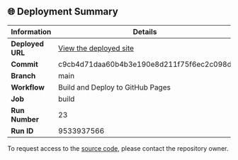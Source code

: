 ## 🌐 Deployment Summary

| Information | Details |
|-------------|---------|
| **Deployed URL** | [View the deployed site](https://First-Matter.github.io/public-demo) |
| **Commit** | c9cb4d71daa60b4b3e190e8d211f75f6ec2c098d |
| **Branch** | main |
| **Workflow** | Build and Deploy to GitHub Pages |
| **Job** | build |
| **Run Number** | 23 |
| **Run ID** | 9533937566 |

To request access to the [source code](https://github.com/First-Matter/flappy-jam-2024), please contact the repository owner.
